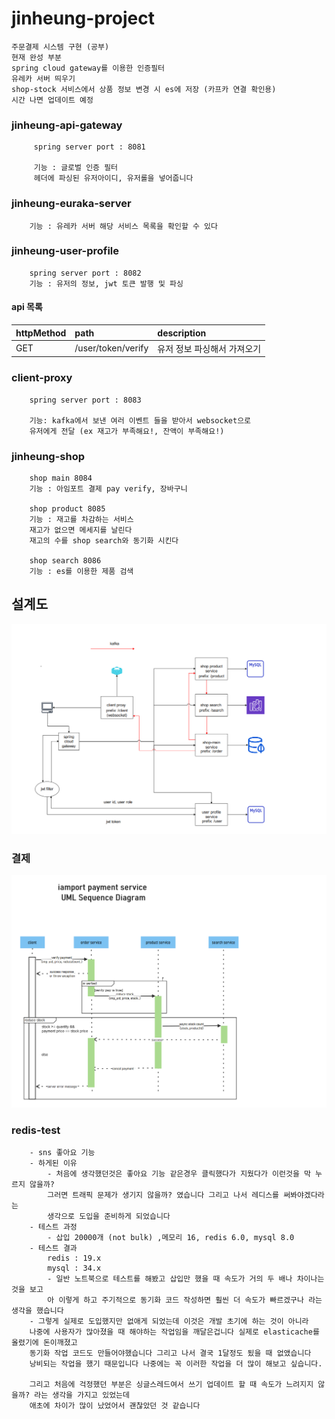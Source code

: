 
# jinheung-project
```
주문결제 시스템 구현 (공부)
현재 완성 부분
spring cloud gateway를 이용한 인증필터
유레카 서버 띄우기
shop-stock 서비스에서 상품 정보 변경 시 es에 저장 (카프카 연결 확인용)
시간 나면 업데이트 예정
```


### jinheung-api-gateway

```
     spring server port : 8081
     
     기능 : 글로벌 인증 필터 
     헤더에 파싱된 유저아이디, 유저롤을 넣어줍니다
```

### jinheung-euraka-server

```
    기능 : 유레카 서버 해당 서비스 목록을 확인할 수 있다
```

### jinheung-user-profile 

```
    spring server port : 8082
    기능 : 유저의 정보, jwt 토큰 발행 및 파싱
```
#### api 목록
| httpMethod | path | description
|:-----------|:---|:---|
| GET        | /user/token/verify | 유저 정보 파싱해서 가져오기 



### client-proxy 

```
    spring server port : 8083
    
    기능: kafka에서 보낸 여러 이벤트 들을 받아서 websocket으로 
    유저에게 전달 (ex 재고가 부족해요!, 잔액이 부족해요!)
```



### jinheung-shop

```
    shop main 8084
    기능 : 아임포트 결제 pay verify, 장바구니 

    shop product 8085
    기능 : 재고를 차감하는 서비스
    재고가 없으면 메세지를 날린다
    재고의 수를 shop search와 동기화 시킨다 
    
    shop search 8086
    기능 : es를 이용한 제품 검색 
```
## 설계도 
![](설계도.png)
### 결제
![](결제.png)


### redis-test 
```
    - sns 좋아요 기능
    - 하게된 이유
        - 처음에 생각했던것은 좋아요 기능 같은경우 클릭했다가 지웠다가 이런것을 막 누르지 않을까? 
        그러면 트래픽 문제가 생기지 않을까? 였습니다 그리고 나서 레디스를 써봐야겠다라는 
        생각으로 도입을 준비하게 되었습니다
    - 테스트 과정
        - 삽입 20000개 (not bulk) ,메모리 16, redis 6.0, mysql 8.0
    - 테스트 결과
        redis : 19.x  
        mysql : 34.x
        - 일반 노트북으로 테스트를 해봤고 삽입만 했을 때 속도가 거의 두 배나 차이나는 것을 보고 
        아 이렇게 하고 주기적으로 동기화 코드 작성하면 훨씬 더 속도가 빠르겠구나 라는 생각을 했습니다
    - 그렇게 실제로 도입했지만 없애게 되었는데 이것은 개발 초기에 하는 것이 아니라 
    나중에 사용자가 많아졌을 때 해야하는 작업임을 깨달은겁니다 실제로 elasticache를 올렸기에 돈이깨졌고 
    동기화 작업 코드도 만들어야했습니다 그리고 나서 결국 1달정도 됬을 때 없앴습니다 
    낭비되는 작업을 했기 때문입니다 나중에는 꼭 이러한 작업을 더 많이 해보고 싶습니다.
    
    그리고 처음에 걱정했던 부분은 싱글스레드여서 쓰기 업데이트 할 때 속도가 느려지지 않을까? 라는 생각을 가지고 있었는데 
    애초에 차이가 많이 났었어서 괜찮았던 것 같습니다 
```